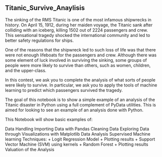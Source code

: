 ## Titanic_Survive_Anaylisis
 The sinking of the RMS Titanic is one of the most infamous shipwrecks in history. On April 15, 1912, during her maiden voyage, the Titanic sank after colliding with an iceberg, killing 1502 out of 2224 passengers and crew. This sensational tragedy shocked the international community and led to better safety regulations for ships.
 
One of the reasons that the shipwreck led to such loss of life was that there were not enough lifeboats for the passengers and crew. Although there was some element of luck involved in surviving the sinking, some groups of people were more likely to survive than others, such as women, children, and the upper-class.

In this contest, we ask you to complete the analysis of what sorts of people were likely to survive. In particular, we ask you to apply the tools of machine learning to predict which passengers survived the tragedy.

The goal of this notebook is to show a simple example of an analysis of the Titanic disaster in Python using a full complement of PyData utilities. This is aimed for  looking to see an example of an analysis done with Python.

This Notebook will show basic examples of:

   Data Handling
   Importing Data with Pandas
   Cleaning Data
   Exploring Data through Visualizations with Matplotlib
   Data Analysis
   Supervised Machine learning Techniques: + Logit Regression Model + Plotting results + Support Vector Machine (SVM) using  kernels +  Random Forest + Plotting              results
   Valuation of the Analysis
